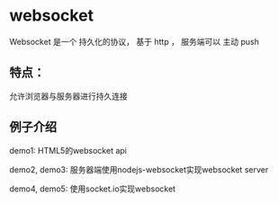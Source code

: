 # websocket

Websocket 是一个 持久化的协议， 基于 http ， 服务端可以 主动 push

## 特点：

允许浏览器与服务器进行持久连接

## 例子介绍

demo1: HTML5的websocket api

demo2, demo3: 服务器端使用nodejs-websocket实现websocket server

demo4, demo5: 使用socket.io实现websocket
